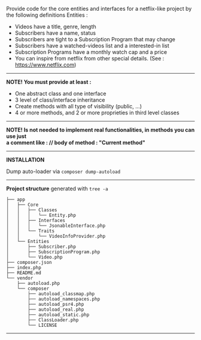 Provide code for the core entities and interfaces for a netflix-like project by the following definitions
Entities :

* Videos have a title, genre, length
* Subscribers have a name, status
* Subscribers are tight to a Subscription Program that may change
* Subscribers have a watched-videos list and a interested-in list
* Subscription Programs have a monthly watch cap and a price
* You can inspire from netflix from other special details. (See : https://www.netflix.com)

---------

**NOTE! You must provide at least :**

* One abstract class and one interface
* 3 level of class/interface inheritance 
* Create methods with all type of visibility (public, ...) 
* 4 or more methods, and 2 or more proprieties in third level classes

---------

**NOTE! Is not needed to implement real functionalities, in methods you can use just  
a comment like : // body of method : "Current method"**

---------
**INSTALLATION**

Dump auto-loader via `composer dump-autoload`

---------
**Project structure** generated with `tree -a`
```
├── app
│   ├── Core
│   │   ├── Classes
│   │   │   └── Entity.php
│   │   ├── Interfaces
│   │   │   └── JsonableInterface.php
│   │   └── Traits
│   │       └── VideoInfoProvider.php
│   └── Entities
│       ├── Subscriber.php
│       ├── SubscriptionProgram.php
│       └── Video.php
├── composer.json
├── index.php
├── README.md
└── vendor
    ├── autoload.php
    └── composer
        ├── autoload_classmap.php
        ├── autoload_namespaces.php
        ├── autoload_psr4.php
        ├── autoload_real.php
        ├── autoload_static.php
        ├── ClassLoader.php
        └── LICENSE
```
---------
